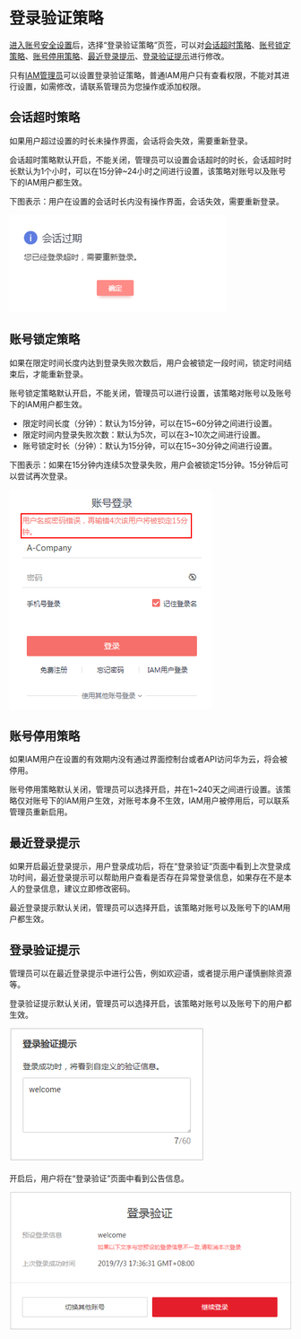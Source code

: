 # 登录验证策略<a name="iam_01_0704"></a>

[进入账号安全设置](账号安全设置概述.md#zh-cn_topic_0179263545_section113256158575)后，选择“登录验证策略”页签，可以对[会话超时策略](#zh-cn_topic_0176803438_section10968105732412)、[账号锁定策略](#zh-cn_topic_0176803438_section13189358)、[账号停用策略](#zh-cn_topic_0176803438_section1694311288250)、[最近登录提示](#zh-cn_topic_0176803438_section446533912253)、[登录验证提示](#zh-cn_topic_0176803438_section733474592515)进行修改。

只有[IAM管理员](https://support.huaweicloud.com/usermanual-iam/zh-cn_topic_0079496985.html)可以设置登录验证策略，普通IAM用户只有查看权限，不能对其进行设置，如需修改，请联系管理员为您操作或添加权限。

## 会话超时策略<a name="zh-cn_topic_0176803438_section10968105732412"></a>

如果用户超过设置的时长未操作界面，会话将会失效，需要重新登录。

会话超时策略默认开启，不能关闭，管理员可以设置会话超时的时长，会话超时时长默认为1个小时，可以在15分钟\~24小时之间进行设置，该策略对账号以及账号下的IAM用户都生效。

下图表示：用户在设置的会话时长内没有操作界面，会话失效，需要重新登录。

![](figures/zh-cn_image_0219959053.png)

## 账号锁定策略<a name="zh-cn_topic_0176803438_section13189358"></a>

如果在限定时间长度内达到登录失败次数后，用户会被锁定一段时间，锁定时间结束后，才能重新登录。

账号锁定策略默认开启，不能关闭，管理员可以进行设置，该策略对账号以及账号下的IAM用户都生效。

-   限定时间长度（分钟）：默认为15分钟，可以在15\~60分钟之间进行设置。
-   限定时间内登录失败次数：默认为5次，可以在3\~10次之间进行设置。
-   账号锁定时长（分钟）：默认为15分钟，可以在15\~30分钟之间进行设置。

下图表示：如果在15分钟内连续5次登录失败，用户会被锁定15分钟。15分钟后可以尝试再次登录。

![](figures/zh-cn_image_0216820972.png)

## 账号停用策略<a name="zh-cn_topic_0176803438_section1694311288250"></a>

如果IAM用户在设置的有效期内没有通过界面控制台或者API访问华为云，将会被停用。

账号停用策略默认关闭，管理员可以选择开启，并在1\~240天之间进行设置。该策略仅对账号下的IAM用户生效，对账号本身不生效，IAM用户被停用后，可以联系管理员重新启用。

## 最近登录提示<a name="zh-cn_topic_0176803438_section446533912253"></a>

如果开启最近登录提示，用户登录成功后，将在“登录验证“页面中看到上次登录成功时间，最近登录提示可以帮助用户查看是否存在异常登录信息，如果存在不是本人的登录信息，建议立即修改密码。

最近登录提示默认关闭，管理员可以选择开启，该策略对账号以及账号下的IAM用户都生效。

## 登录验证提示<a name="zh-cn_topic_0176803438_section733474592515"></a>

管理员可以在最近登录提示中进行公告，例如欢迎语，或者提示用户谨慎删除资源等。

登录验证提示默认关闭，管理员可以选择开启，该策略对账号以及账号下的用户都生效。

![](figures/zh-cn_image_0177715627.png)

开启后，用户将在“登录验证”页面中看到公告信息。

![](figures/zh-cn_image_0177716168.png)

